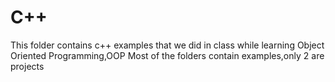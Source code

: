 # C++
This folder contains c++ examples that we did in class while learning Object Oriented Programming,OOP
Most of  the folders contain examples,only 2 are projects
